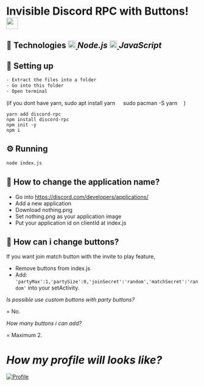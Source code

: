 # Invisible Discord RPC with Buttons! <img src="https://cdn3.iconfinder.com/data/icons/popular-services-brands-vol-2/512/discord-512.png" width="30">

## 🚀 Technologies <a href="https://www.nodejs.org/en/"> <img src="https://seeklogo.com/images/N/nodejs-logo-FBE122E377-seeklogo.com.png" width="20"> </a> *Node.js* <a href="https://www.javascript.com/"> <img src="https://upload.wikimedia.org/wikipedia/commons/thumb/9/99/Unofficial_JavaScript_logo_2.svg/1200px-Unofficial_JavaScript_logo_2.svg.png" width="20"> </a> *JavaScript*

## 🔧 Setting up
```sh
- Extract the files into a folder
- Go into this folder
- Open terminal
```
(if you dont have yarn, sudo apt install yarn <a href="https://ubuntu.com/"><img src="https://upload.wikimedia.org/wikipedia/commons/9/94/Ubuntu_logoib.svg" width="13"></a> sudo pacman -S yarn <a href="https://archlinux.org/"><img src="https://cdn0.iconfinder.com/data/icons/flat-round-system/512/archlinux-512.png" width="13"></a>) 
```
yarn add discord-rpc
npm install discord-rpc
npm init -y
npm i
```

## ⚙️ Running
```sh
node index.js
```

## 🤔 How to change the application name?
- Go into https://discord.com/developers/applications/
- Add a new application
- Download nothing.png
- Set nothing.png as your application image
- Put your application id on clientId at index.js

## 🤔 How can i change buttons?
If you want join match button with the invite to play feature,
- Remove buttons from index.js
- Add: `'partyMax':1,'partySize':0,'joinSecret':'random','matchSecret':'random'` into your setActivity.

*Is possible use custom buttons with party buttons?*

= No.

*How many buttons i can add?*

= Maximum 2.

*How my profile will looks like?*
= 

[![Profile](https://i.imgur.com/AK1z37c.png)](https://github.com/norkz)
